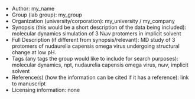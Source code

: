 - Author: my_name
- Group (lab group): my_group
- Organization (university/corporation): my_university / my_company
- Synopsis (this would be a short description of the data being included): molecular dynamics simulation of 3 Nωv protomers in implicit solvent 
- Full Description (if different from synopsis/relevant): MD study of 3 protomers of nudaurelia capensis omega virus undergoing structural change at low pH.
- Tags (any tags the group would like to include for search purposes): molecular dynamics, npt, nudaurelia capensis omega  virus, nωv, implicit solvent
- Reference(s) (how the information can be cited if it has a reference): link to manuscript
- Licensing information: none
